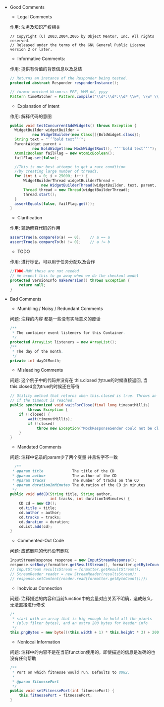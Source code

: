 * Good Comments

  * Legal Comments
  
  作用: 法务及知识产权相关 
  ```
  // Copyright (C) 2003,2004,2005 by Object Mentor, Inc. All rights reserved.
  // Released under the terms of the GNU General Public License version 2 or later.
  ```

  * Informative Comments:
  
  作用: 提供有价值的背景信息以及总结
  ```java
  // Returns an instance of the Responder being tested.
  protected abstract Responder responderInstance();
  
  // format matched kk:mm:ss EEE, MMM dd, yyyy
  Pattern timeMatcher = Pattern.compile("\\d*:\\d*:\\d* \\w*, \\w* \\d*, \\d*");
  ```
 
  * Explanation of Intent
  
  作用: 解释代码的意图
  ```java
  public void testConcurrentAddWidgets() throws Exception {
    WidgetBuilder widgetBuilder =
            new WidgetBuilder(new Class[]{BoldWidget.class});
    String text = "’’’bold text’’’";
    ParentWidget parent =
            new BoldWidget(new MockWidgetRoot(), "’’’bold text’’’");
    AtomicBoolean failFlag = new AtomicBoolean();
    failFlag.set(false);

    //This is our best attempt to get a race condition
    //by creating large number of threads.
    for (int i = 0; i < 25000; i++) {
        WidgetBuilderThread widgetBuilderThread =
                new WidgetBuilderThread(widgetBuilder, text, parent, failFlag);
        Thread thread = new Thread(widgetBuilderThread);
        thread.start();
    }
    assertEquals(false, failFlag.get());
  }
  ```
  
  * Clarification
  
  作用: 辅助解释代码的作用
  ```java
  assertTrue(a.compareTo(a) == 0);    // a == a
  assertTrue(a.compareTo(b) != 0);    // a != b
  ```

  * TODO
  
  作用: 进行标记，可以用于任务分配以及合作
  ```java
  //TODO-MdM these are not needed
  // We expect this to go away when we do the checkout model
  protected VersionInfo makeVersion() throws Exception {
      return null;
  }
  ```
  
  
* Bad Comments

  * Mumbling / Noisy / Redundant Comments
  
  问题: 注释的内容 都是一些没有实际意义的废话
  ```java
  /**
   * The container event listeners for this Container.
   */
  protected ArrayList listeners = new ArrayList();
  /**
   * The day of the month.
   */
  private int dayOfMonth;

  ```
  
  * Misleading Comments
  
  问题: 这个例子中的代码并没有在 this.closed 为true的时候直接返回, 当this.closed变为true的时候还在等待
  ```java
  // Utility method that returns when this.closed is true. Throws an exception
  // if the timeout is reached.
  public synchronized void waitForClose(final long timeoutMillis)
          throws Exception {
      if (!closed) {
          wait(timeoutMillis);
          if (!closed)
              throw new Exception("MockResponseSender could not be closed");
      }
  }
  ```
  
  * Mandated Comments  
  
  问题: 注释中记录的param少了两个变量 并且名字不一致
  ```java
    /**
   * @param title             The title of the CD
   * @param author            The author of the CD
   * @param tracks            The number of tracks on the CD
   * @param durationInMinutes The duration of the CD in minutes
   */
  public void addCD(String title, String author,
                    int tracks, int durationInMinutes) {
      CD cd = new CD();
      cd.title = title;
      cd.author = author;
      cd.tracks = tracks;
      cd.duration = duration;
      cdList.add(cd);
  }
  ```

  * Commented-Out Code
  
  问题: 应该删除的代码没有删除
  ```java
  InputStreamResponse response = new InputStreamResponse();
  response.setBody(formatter.getResultStream(), formatter.getByteCount());
  // InputStream resultsStream = formatter.getResultStream();
  // StreamReader reader = new StreamReader(resultsStream);
  // response.setContent(reader.read(formatter.getByteCount()));
  ```
  
  * Inobvious Connection
  
  问题: 注释描述的内容和当前function中的变量对应关系不明确，造成歧义，无法直接进行修改
  ```java
  /*
   * start with an array that is big enough to hold all the pixels
   * (plus filter bytes), and an extra 200 bytes for header info
   */
  this.pngBytes = new byte[((this.width + 1) * this.height * 3) + 200];
  ```
  
  * Nonlocal Information
  
  问题: 注释中的内容不是在当前function使用的，即使描述的信息是准确的也没有任何帮助
  ```java
  /**
   * Port on which fitnesse would run. Defaults to 8082.
   *
   * @param fitnessePort
   */
  public void setFitnessePort(int fitnessePort) {
      this.fitnessePort = fitnessePort;
  }
  ```
  
